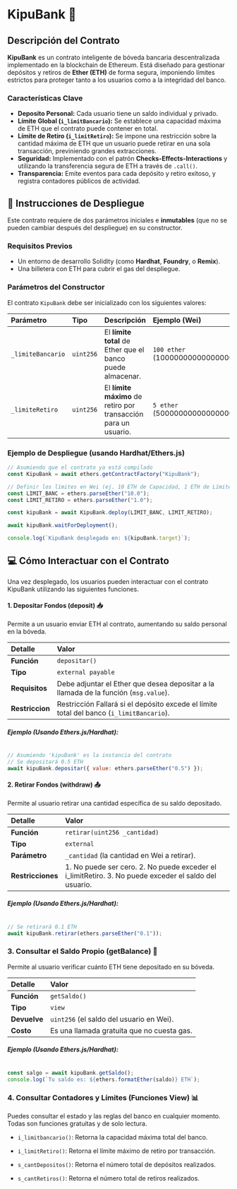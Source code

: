 # KipuBank 🏦

## Descripción del Contrato

**KipuBank** es un contrato inteligente de bóveda bancaria descentralizada implementado en la blockchain de Ethereum. Está diseñado para gestionar depósitos y retiros de **Ether (ETH)** de forma segura, imponiendo límites estrictos para proteger tanto a los usuarios como a la integridad del banco.

### Características Clave

* **Deposito Personal:** Cada usuario tiene un saldo individual y privado.
* **Límite Global (`i_limitBancario`):** Se establece una capacidad máxima de ETH que el contrato puede contener en total.
* **Límite de Retiro (`i_limitRetiro`):** Se impone una restricción sobre la cantidad máxima de ETH que un usuario puede retirar en una sola transacción, previniendo grandes extracciones.
* **Seguridad:** Implementado con el patrón **Checks-Effects-Interactions** y utilizando la transferencia segura de ETH a través de `.call()`.
* **Transparencia:** Emite eventos para cada depósito y retiro exitoso, y registra contadores públicos de actividad.

## 🚀 Instrucciones de Despliegue

Este contrato requiere de dos parámetros iniciales e **inmutables** (que no se pueden cambiar después del despliegue) en su constructor.

### Requisitos Previos

* Un entorno de desarrollo Solidity (como **Hardhat**, **Foundry**, o **Remix**).
* Una billetera con ETH para cubrir el gas del despliegue.

### Parámetros del Constructor

El contrato `KipuBank` debe ser inicializado con los siguientes valores:

| Parámetro | Tipo | Descripción | Ejemplo (Wei) |
| :--- | :--- | :--- | :--- |
| `_limiteBancario` | `uint256` | El **límite total** de Ether que el banco puede almacenar. | `100 ether` (100000000000000000000) |
| `_limiteRetiro` | `uint256` | El **límite máximo** de retiro por transacción para un usuario. | `5 ether` (5000000000000000000) |

### Ejemplo de Despliegue (usando Hardhat/Ethers.js)

```javascript
// Asumiendo que el contrato ya está compilado
const KipuBank = await ethers.getContractFactory("KipuBank");

// Definir los límites en Wei (ej. 10 ETH de Capacidad, 1 ETH de Límite de Retiro)
const LIMIT_BANC = ethers.parseEther("10.0");
const LIMIT_RETIRO = ethers.parseEther("1.0");

const kipuBank = await KipuBank.deploy(LIMIT_BANC, LIMIT_RETIRO);

await kipuBank.waitForDeployment();

console.log(`KipuBank desplegado en: ${kipuBank.target}`);

```

## 💻 Cómo Interactuar con el Contrato
Una vez desplegado, los usuarios pueden interactuar con el contrato KipuBank utilizando las siguientes funciones.

#### 1. Depositar Fondos (deposit) 📥
Permite a un usuario enviar ETH al contrato, aumentando su saldo personal en la bóveda.


| Detalle |	Valor |
| :--- | :--- |
| **Función** |	`depositar()` |
| **Tipo** |	`external payable` |
| **Requisitos** | Debe adjuntar el Ether que desea depositar a la llamada de la función (`msg.value`). |
| **Restriccion** | Restricción	Fallará si el depósito excede el límite total del banco (`i_limitBancario`). |

##### Ejemplo (Usando Ethers.js/Hardhat):

```JavaScript

// Asumiendo 'kipuBank' es la instancia del contrato
// Se depositará 0.5 ETH
await kipuBank.depositar({ value: ethers.parseEther("0.5") });

```

#### 2. Retirar Fondos (withdraw) 📤
Permite al usuario retirar una cantidad específica de su saldo depositado.

| Detalle | Valor |
| :--- | :--- |
| **Función** | `retirar(uint256 _cantidad)` |
| **Tipo** | `external` |
| **Parámetro** | `_cantidad` (la cantidad en Wei a retirar). |
| **Restricciones** | 1. No puede ser cero. 2. No puede exceder el i_limitRetiro. 3. No puede exceder el saldo del usuario.|


##### Ejemplo (Usando Ethers.js/Hardhat):

```JavaScript

// Se retirará 0.1 ETH
await kipuBank.retirar(ethers.parseEther("0.1"));
```

### 3. Consultar el Saldo Propio (getBalance) 🔎
Permite al usuario verificar cuánto ETH tiene depositado en su bóveda.

|Detalle | Valor |
| :--- | :--- |
| **Función** | `getSaldo()` |
| **Tipo** | `view` |
| **Devuelve** | `uint256` (el saldo del usuario en Wei). |
| **Costo** | Es una llamada gratuita que no cuesta gas. |

##### Ejemplo (Usando Ethers.js/Hardhat):

```JavaScript

const salgo = await kipuBank.getSaldo();
console.log(`Tu saldo es: ${ethers.formatEther(saldo)} ETH`);
```

### 4. Consultar Contadores y Límites (Funciones View) 📊
Puedes consultar el estado y las reglas del banco en cualquier momento. Todas son funciones gratuitas y de solo lectura.

* `i_limitbancario()`: Retorna la capacidad máxima total del banco.

* `i_limitRetiro()`: Retorna el límite máximo de retiro por transacción.

* `s_cantDepositos()`: Retorna el número total de depósitos realizados.

* `s_cantRetiros()`: Retorna el número total de retiros realizados.